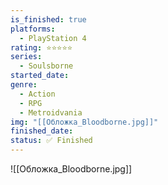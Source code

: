 ```yaml
---
is_finished: true
platforms:
  - PlayStation 4
rating: ⭐⭐⭐⭐⭐
series:
  - Soulsborne
started_date:
genre:
  - Action
  - RPG
  - Metroidvania
img: "[[Обложка_Bloodborne.jpg]]"
finished_date:
status: ✅ Finished
---
```

![[Обложка_Bloodborne.jpg]]